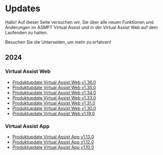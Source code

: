 # Updates 

Hallo! Auf dieser Seite versuchen wir, Sie über alle neuen Funktionen und Änderungen im ASMPT Virtual Assist und in der Virtual Assist Web auf dem Laufenden zu halten.

Besuchen Sie die Unterseiten, um mehr zu erfahren!

## 2024

### Virtual Assist Web
- [Produktupdate Virtual Assist Web v1.36.0](2024/product_update_control_suite_v1.36.0.de.md)
- [Produktupdate Virtual Assist Web v1.35.0](2024/product_update_control_suite_v1.35.0.de.md)
- [Produktupdate Virtual Assist Web v1.34.0](2024/product_update_control_suite_v1.34.0.de.md)
- [Produktupdate Virtual Assist Web v1.33.0](2024/product_update_control_suite_v1.33.0.de.md)
- [Produktupdate Virtual Assist Web v1.31.0](2024/product_update_control_suite_v1.31.0.de.md)
- [Produktupdate Virtual Assist Web v1.30.0](2024/product_update_control_suite_v1.30.0.de.md)
- [Produktupdate Virtual Assist Web v1.19.0](2024/product_update_control_suite_v1.19.0.de.md)

### Virtual Assist App
- [Produktupdate Virtual Assist App v1.13.0](2024/product_update_native_assistant_v1.13.0.de.md)
- [Produktupdate Virtual Assist App v1.12.0](2024/product_update_native_assistant_v1.12.0.de.md)
- [Produktupdate Virtual Assist App v1.10.0](2024/product_update_native_assistant_v1.10.0.de.md)
